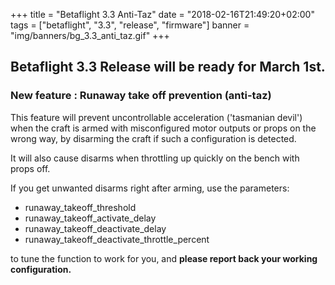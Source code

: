+++
title = "Betaflight 3.3 Anti-Taz"
date = "2018-02-16T21:49:20+02:00"
tags = ["betaflight", "3.3", "release", "firmware"]
banner = "img/banners/bg_3.3_anti_taz.gif"
+++


## Betaflight 3.3 Release will be ready for March 1st. ##

### New feature : Runaway take off prevention (anti-taz) ###

This feature will prevent uncontrollable acceleration ('tasmanian devil') when the craft is armed with misconfigured motor outputs or props on the wrong way, by disarming the craft if such a configuration is detected.

It will also cause disarms when throttling up quickly on the bench with props off.

If you get unwanted disarms right after arming, use the parameters:

* runaway_takeoff_threshold
* runaway_takeoff_activate_delay
* runaway_takeoff_deactivate_delay
* runaway_takeoff_deactivate_throttle_percent

to tune the function to work for you, and **please report back your working configuration.**

